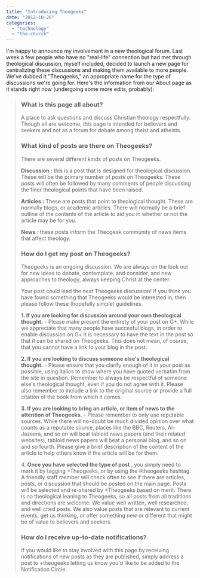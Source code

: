 ```yaml
---
title: "Introducing Theogeeks"
date: "2012-10-26"
categories: 
  - "technology"
  - "the-church"
---
```


I'm happy to announce my involvement in a new theological forum. Last week a few people who have no "real-life" connection but had met through theological discussion, myself included, decided to launch a new page for centralizing these discussions and making them available to more people. We've dubbed it "Theogeeks," an appropriate name for the type of discussions we're going for. Here's the information from our About page as it stands right now (undergoing some more edits, probably):

> ### What is this page all about?
> 
> A place to ask questions and discuss Christian theology respectfully. Though all are welcome, this page is intended for believers and seekers and not as a forum for debate among theist and atheists.
> 
> <!--more-->
> 
> ### What kind of posts are there on Theogeeks?
> 
> There are several different kinds of posts on Theogeeks.
> 
> **Discussion :** this is a post that is designed for theological discussion. These will be the primary number of posts on Theogeeks. These posts will often be followed by many comments of people discussing the finer theological points that have been raised.
> 
> **Articles :** These are posts that point to theological thought. These are normally blogs, or academic articles. There will normally be a brief outline of the contents of the article to aid you in whether or not the article may be for you.
> 
> **News :** these posts inform the Theogeek community of news items that affect theology.
> 
> ### How do I get my post on Theogeeks?
> 
> Theogeeks is an ongoing discussion. We are always on the look out for new ideas to debate, contemplate, and consider, and new approaches to theology, always keeping Christ at the center.
> 
> Your post could lead the next Theogeeks discussion! If you think you have found something that Theogeeks would be interested in, then please follow these (hopefully simple) guidelines.
> 
> **1\. If you are looking for discussion around your own theological thought.** \- Please make present the entirety of your post on G+. While we appreciate that many people have succesful blogs, in order to enable discussion on G+ it is necessary to have the text in the post so that it can be shared on Theogeeks. This does not mean, of course, that you cannot have a link to your blog in the post.
> 
> **2\. If you are looking to discuss someone else's theological thought.** - Please ensure that you clarify enough of it in your post as possible, using italics to show where you have quoted verbatim from the site in question. Remember to always be respectful of someone else's theological thought, even if you do not agree with it. Please also remember to include a link to the original source or provide a full citation of the book from which it comes.
> 
> **3\. If you are looking to bring an article, or item of news to the attention of Theogeeks.** - Please remember to only use reputable sources. While there will no-doubt be much divided opinion over what counts as a reputable source, places like the BBC, Reuters, Al-Jazeera, and so on will beat tabloid news papers (and their related websites), tabloid news papers will beat a personal blog, and so on and so fourth. Please give a brief description of the content of the article to help others know if the article will be for them.
> 
> 4. **Once you have selected the type of post** , you simply need to mark it by tagging +Theogeeks, or by using the #theogeeks hashtag. A friendly staff member will check often to see if there are articles, posts, or discussion that should be posted on the main page. Posts will be selected and re-shared by +Theogeeks based on merit. There is no theological leaning to Theogeeks, so all posts from all traditions and directions are welcome. We value well written, well researched, and well cited posts. We also value posts that are relevant to current events, get us thinking, or offer something new or different that might be of value to believers and seekers.
> 
> ### How do I receive up-to-date notifications?
> 
> If you would like to stay involved with this page by receiving notifications of new posts as they are published, simply address a post to +theogeeks letting us know you'd like to be added to the Notification Circle.
